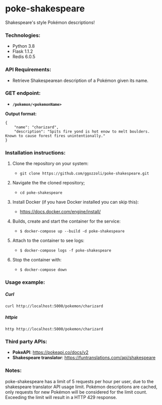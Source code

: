 # poke-shakespeare
Shakespeare's style Pokémon descriptions!

### Technologies:
- Python 3.8
- Flask 1.1.2
- Redis 6.0.5

### API Requirements:

- Retrieve Shakespearean description of a Pokémon given its name.

### **GET** endpoint: 

- **`/pokemon/<pokemonName>`**

**Output format:**
```
{
    "name": "charizard",
    "description": "Spits fire yond is hot enow to melt boulders. Known to cause forest fires unintentionally."
}
```

### Installation instructions:
1. Clone the repository on your system:
    * ```git clone https://github.com/ggozzoli/poke-shakespeare.git```
    
2. Navigate the the cloned repository;
    * ```cd poke-shakespeare```

3. Install Docker (if you have Docker installed you can skip this):
    * https://docs.docker.com/engine/install/
    
4. Builds, create and start the container for the service:
    * ```$ docker-compose up --build -d poke-shakespeare```
    
5. Attach to the container to see logs:
    * ```$ docker-compose logs -f poke-shakespeare```
    
6. Stop the container with:
    * ```$ docker-compose down```

### Usage example:
##### Curl 
```curl http://localhost:5000/pokemon/charizard```
##### httpie 
```http http://localhost:5000/pokemon/charizard```



### Third party APIs:

  - **PokeAPI**: https://pokeapi.co/docs/v2
  - **Shakespeare translator**: https://funtranslations.com/api/shakespeare

### Notes:
poke-shakespeare has a limit of 5 requests per hour per user, due to the shakespeare translator API usage limit. 
Pokémon descriptions are cached, only requests for new Pokémon will be considered for the limit count. 
Exceeding the limit will result in a HTTP 429 response.
